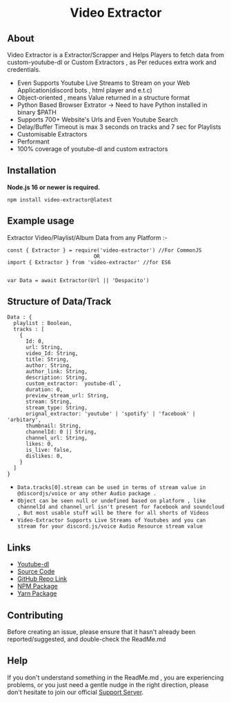 <div align="center">
  <br />
  <br />
  <p>
<h1>Video Extractor</h1>
  </p>
</div>

## About

Video Extractor is a Extractor/Scrapper and Helps Players to fetch data from custom-youtube-dl or Custom Extractors , as Per reduces extra work and credentials.

- Even Supports Youtube Live Streams to Stream on your Web Application(discord bots , html player and e.t.c)
- Object-oriented , means Value returned in a structure format
- Python Based Browser Extrator -> Need to have Python installed in binary \$PATH
- Supports 700+ Website's Urls and Even Youtube Search
- Delay/Buffer Timeout is max 3 seconds on tracks and 7 sec for Playlists
- Customisable Extractors
- Performant
- 100% coverage of youtube-dl and custom extractors

## Installation

**Node.js 16 or newer is required.**

```
npm install video-extractor@latest
```

## Example usage

Extractor Video/Playlist/Album Data from any Platform :-

```
const { Extractor } = require('video-extractor') //For CommonJS
                            OR
import { Extractor } from 'video-extractor' //for ES6


var Data = await Extractor(Url || 'Despacito')
```

## Structure of Data/Track

```
Data : {
  playlist : Boolean,
  tracks : [
    {
      Id: 0,
      url: String,
      video_Id: String,
      title: String,
      author: String,
      author_link: String,
      description: String,
      custom_extractor: `youtube-dl`,
      duration: 0,
      preview_stream_url: String,
      stream: String,
      stream_type: String,
      orignal_extractor: 'youtube' | 'spotify' | 'facebook' | 'arbitary',
      thumbnail: String,
      channelId: 0 || String,
      channel_url: String,
      likes: 0,
      is_live: false,
      dislikes: 0,
    }
  ]
}
```

- `Data.tracks[0].stream can be used in terms of stream value in @discordjs/voice or any other Audio package .`
- `Object can be seen null or undefined based on platform , like channelId and channel_url isn't present for facebook and soundcloud , But most usable stuff will be there for all shorts of Videos`
- `Video-Extractor Supports Live Streams of Youtubes and you can stream for your discord.js/voice Audio Resource stream value`

## Links

- [Youtube-dl](https://www.npmjs.com/package/@sidislive/youtube-dl-exec)
- [Source Code](https://github.com/SidisLiveYT/Video-Extractor.git)
- [GitHub Repo Link](https://github.com/SidisLiveYT/Video-Extractor)
- [NPM Package](https://www.npmjs.com/package/video-extractor)
- [Yarn Package](https://yarn.pm/video-extractor)

## Contributing

Before creating an issue, please ensure that it hasn't already been reported/suggested, and double-check the ReadMe.md

## Help

If you don't understand something in the ReadMe.md , you are experiencing problems, or you just need a gentle
nudge in the right direction, please don't hesitate to join our official [Support Server](https://discord.gg/Vkmzffpjny).

